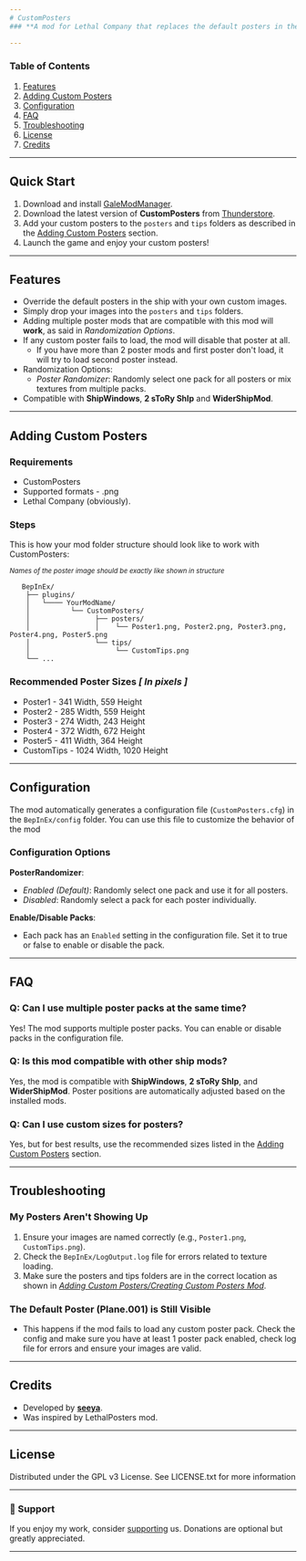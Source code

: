 ```yaml
---
# CustomPosters
### **A mod for Lethal Company that replaces the default posters in the ship with custom posters. You can add your own images to create a personalized experience!**

---
```


### Table of Contents

1. [Features](https://github.com/se3ya/CustomPosters?tab=readme-ov-file#features)
2. [Adding Custom Posters](https://github.com/se3ya/CustomPosters?tab=readme-ov-file#adding-custom-posterscreating-custom-posters-mod)
3. [Configuration](https://github.com/se3ya/CustomPosters?tab=readme-ov-file#configuration)
4. [FAQ](https://github.com/se3ya/CustomPosters/blob/main/README.md#faq)
5. [Troubleshooting](https://github.com/se3ya/CustomPosters?tab=readme-ov-file#troubleshooting)
6. [License](https://github.com/se3ya/CustomPosters?tab=readme-ov-file#license)
7. [Credits](https://github.com/se3ya/CustomPosters?tab=readme-ov-file#credits)
   
---

## Quick Start

1. Download and install [GaleModManager](https://thunderstore.io/c/lethal-company/p/Kesomannen/GaleModManager/).
2. Download the latest version of **CustomPosters** from [Thunderstore](https://thunderstore.io/c/lethal-company/p/seechela/CustomPosters/).
3. Add your custom posters to the `posters` and `tips` folders as described in the [Adding Custom Posters](#adding-custom-posterscreating-custom-posters-mod) section.
4. Launch the game and enjoy your custom posters!

---

## Features

- Override the default posters in the ship with your own custom images.
- Simply drop your images into the `posters` and `tips` folders.
- Adding multiple poster mods that are compatible with this mod will __work__, as said in *Randomization Options*.
- If any custom poster fails to load, the mod will disable that poster at all.
  - If you have more than 2 poster mods and first poster don't load, it will try to load second poster instead.
- Randomization Options:
  - *Poster Randomizer*: Randomly select one pack for all posters or mix textures from multiple packs.
- Compatible with **ShipWindows**, **2 sToRy ShIp** and **WiderShipMod**.

---

## Adding Custom Posters
### Requirements
- CustomPosters
- Supported formats - .png
- Lethal Company (obviously).
### Steps
This is how your mod folder structure should look like to work with CustomPosters:
_<p><small>Names of the poster image should be exactly like shown in structure</small></p>_



   
       BepInEx/
        ├── plugins/
        │   └──── YourModName/
        │          └── CustomPosters/
        │                ├── posters/
        │                │    └── Poster1.png, Poster2.png, Poster3.png, Poster4.png, Poster5.png
        │                └── tips/
        │                     └── CustomTips.png
        └── ...                  

### Recommended Poster Sizes *[ In pixels ]*
- Poster1 - 341 Width, 559 Height
- Poster2 - 285 Width, 559 Height
- Poster3 - 274 Width, 243 Height
- Poster4 - 372 Width, 672 Height
- Poster5 - 411 Width, 364 Height
- CustomTips - 1024 Width, 1020 Height
---

## Configuration
The mod automatically generates a configuration file (`CustomPosters.cfg`) in the `BepInEx/config` folder. You can use this file to customize the behavior of the mod

### Configuration Options

**PosterRandomizer**:
- *Enabled (Default)*: Randomly select one pack and use it for all posters.
- *Disabled*: Randomly select a pack for each poster individually.
  
**Enable/Disable Packs**:
- Each pack has an `Enabled` setting in the configuration file. Set it to true or false to enable or disable the pack.

---

## FAQ

### **Q: Can I use multiple poster packs at the same time?**
Yes! The mod supports multiple poster packs. You can enable or disable packs in the configuration file.

### **Q: Is this mod compatible with other ship mods?**
Yes, the mod is compatible with **ShipWindows**, **2 sToRy ShIp**, and **WiderShipMod**. Poster positions are automatically adjusted based on the installed mods.

### **Q: Can I use custom sizes for posters?**
Yes, but for best results, use the recommended sizes listed in the [Adding Custom Posters](#adding-custom-posterscreating-custom-posters-mod) section.

---

## Troubleshooting
### My Posters Aren't Showing Up
1. Ensure your images are named correctly (e.g., `Poster1.png`, `CustomTips.png`).
2. Check the `BepInEx/LogOutput.log` file for errors related to texture loading.
3. Make sure the posters and tips folders are in the correct location as shown in *[Adding Custom Posters/Creating Custom Posters Mod](https://github.com/se3ya/CustomPosters?tab=readme-ov-file#adding-custom-posterscreating-custom-posters-mod)*.

### The Default Poster (Plane.001) is Still Visible
- This happens if the mod fails to load any custom poster pack. Check the config and make sure you have at least 1 poster pack enabled, check log file for errors and ensure your images are valid.

---

## Credits

- Developed by **[seeya](https://thunderstore.io/c/lethal-company/p/seechela/)**.
- Was inspired by LethalPosters mod.

---

## License
Distributed under the GPL v3 License. See LICENSE.txt for more information

---

### 💖 Support
If you enjoy my work, consider [supporting](https://www.buymeacoffee.com/see_ya) us. Donations are optional but greatly appreciated.

---
